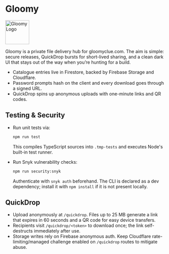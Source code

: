 # Gloomy

<img src="public/logo.png" alt="Gloomy Logo" width="75"/>

Gloomy is a private file delivery hub for gloomyclue.com. The aim is simple:
secure releases, QuickDrop bursts for short-lived sharing, and a clean dark UI
that stays out of the way when you’re hunting for a build.

- Catalogue entries live in Firestore, backed by Firebase Storage and Cloudflare.
- Password prompts hash on the client and every download goes through a signed URL.
- QuickDrop spins up anonymous uploads with one-minute links and QR codes.

## Testing & Security

- Run unit tests via:

  ```bash
  npm run test
  ```

  This compiles TypeScript sources into `.tmp-tests` and executes Node's built-in test runner.

- Run Snyk vulnerability checks:

  ```bash
  npm run security:snyk
  ```

  Authenticate with `snyk auth` beforehand. The CLI is declared as a dev dependency; install it with `npm install` if it is not present locally.

## QuickDrop

- Upload anonymously at `/quickdrop`. Files up to 25 MB generate a link that expires in 60 seconds and a QR code for easy device transfers.
- Recipients visit `/quickdrop/<token>` to download once; the link self-destructs immediately after use.
- Storage writes rely on Firebase anonymous auth. Keep Cloudflare rate-limiting/managed challenge enabled on `/quickdrop` routes to mitigate abuse.
